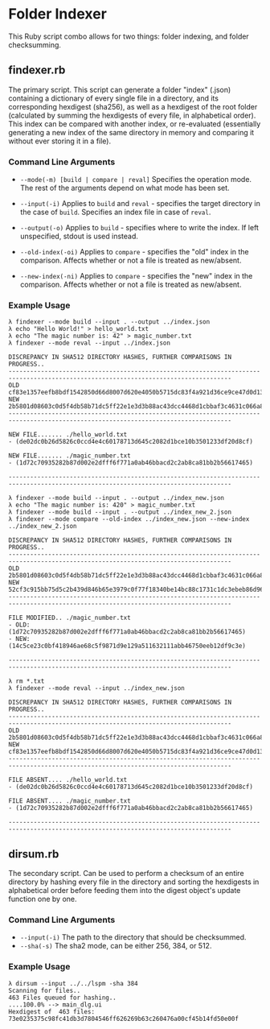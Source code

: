 # Folder Indexer
This Ruby script combo allows for two things: folder indexing, and folder checksumming.

## findexer.rb
The primary script. This script can generate a folder "index" (.json) containing a dictionary of every single file in a directory, and its corresponding hexdigest (sha256), as well as a hexdigest of the root folder (calculated by summing the hexdigests of every file, in alphabetical order). This index can be compared with another index, or re-evaluated (essentially generating a new index of the same directory in memory and comparing it without ever storing it in a file).

### Command Line Arguments
- `--mode(-m) [build | compare | reval]` Specifies the operation mode. The rest of the arguments depend on what mode has been set.

- `--input(-i)` Applies to `build` and `reval` - specifies the target directory in the case of `build`. Specifies an index file in case of `reval`.

- `--output(-o)` Applies to `build` - specifies where to write the index. If left unspecified, stdout is used instead.

- `--old-index(-oi)` Applies to `compare` - specifies the "old" index in the comparison. Affects whether or not a file is treated as new/absent.

- `--new-index(-ni)` Applies to `compare` - specifies the "new" index in the comparison. Affects whether or not a file is treated as new/absent.

### Example Usage
```
λ findexer --mode build --input . --output ../index.json
λ echo "Hello World!" > hello_world.txt
λ echo "The magic number is: 42" > magic_number.txt
λ findexer --mode reval --input ../index.json

DISCREPANCY IN SHA512 DIRECTORY HASHES, FURTHER COMPARISONS IN PROGRESS..
------------------------------------------------------------------------------------------------------------------------------------
OLD cf83e1357eefb8bdf1542850d66d8007d620e4050b5715dc83f4a921d36ce9ce47d0d13c5d85f2b0ff8318d2877eec2f63b931bd47417a81a538327af927da3e
NEW 2b5801d08603c0d5f4db58b71dc5ff22e1e3d3b88ac43dcc4468d1cbbaf3c4631c066a848818c4ed52fb329ec8a9ea77aa470d397040f2d938d1a9c8da6fa96c
------------------------------------------------------------------------------------------------------------------------------------

NEW FILE....... ./hello_world.txt
- (de02dc0b26d5826c0ccd4e4c60178713d645c2082d1bce10b3501233df20d8cf)

NEW FILE....... ./magic_number.txt
- (1d72c70935282b87d002e2dfff6f771a0ab46bbacd2c2ab8ca81bb2b56617465)

------------------------------------------------------------------------------------------------------------------------------------

λ findexer --mode build --input . --output ../index_new.json
λ echo "The magic number is: 420" > magic_number.txt
λ findexer --mode build --input . --output ../index_new_2.json
λ findexer --mode compare --old-index ../index_new.json --new-index ../index_new_2.json

DISCREPANCY IN SHA512 DIRECTORY HASHES, FURTHER COMPARISONS IN PROGRESS..
------------------------------------------------------------------------------------------------------------------------------------
OLD 2b5801d08603c0d5f4db58b71dc5ff22e1e3d3b88ac43dcc4468d1cbbaf3c4631c066a848818c4ed52fb329ec8a9ea77aa470d397040f2d938d1a9c8da6fa96c
NEW 52cf3c915bb75d5c2b439d846b65e3979c0f77f18340be14bc88c1731c1dc3ebeb86d9650a15c56ccaeb8ecd387ad49da4932297c7e7b747d285311d65a6dbe8
------------------------------------------------------------------------------------------------------------------------------------

FILE MODIFIED.. ./magic_number.txt
- OLD: (1d72c70935282b87d002e2dfff6f771a0ab46bbacd2c2ab8ca81bb2b56617465)
- NEW: (14c5ce23c0bf418946ae68c5f9871d9e129a511632111abb46750eeb12df9c3e)

------------------------------------------------------------------------------------------------------------------------------------

λ rm *.txt
λ findexer --mode reval --input ../index_new.json

DISCREPANCY IN SHA512 DIRECTORY HASHES, FURTHER COMPARISONS IN PROGRESS..
------------------------------------------------------------------------------------------------------------------------------------
OLD 2b5801d08603c0d5f4db58b71dc5ff22e1e3d3b88ac43dcc4468d1cbbaf3c4631c066a848818c4ed52fb329ec8a9ea77aa470d397040f2d938d1a9c8da6fa96c
NEW cf83e1357eefb8bdf1542850d66d8007d620e4050b5715dc83f4a921d36ce9ce47d0d13c5d85f2b0ff8318d2877eec2f63b931bd47417a81a538327af927da3e
------------------------------------------------------------------------------------------------------------------------------------

FILE ABSENT.... ./hello_world.txt
- (de02dc0b26d5826c0ccd4e4c60178713d645c2082d1bce10b3501233df20d8cf)

FILE ABSENT.... ./magic_number.txt
- (1d72c70935282b87d002e2dfff6f771a0ab46bbacd2c2ab8ca81bb2b56617465)

------------------------------------------------------------------------------------------------------------------------------------
```

## dirsum.rb
The secondary script. Can be used to perform a checksum of an entire directory by hashing every file in the directory and sorting the hexdigests in alphabetical order before feeding them into the digest object's update function one by one.

### Command Line Arguments
- `--input(-i)` The path to the directory that should be checksummed.
- `--sha(-s)` The sha2 mode, can be either 256, 384, or 512.

### Example Usage
```
λ dirsum --input ../../lspm -sha 384                                                                                                                                        
Scanning for files..
463 Files queued for hashing..
....100.0% --> main_dlg.ui
Hexdigest of  463 files: 73e0235375c98fc41db3d7804546ff626269b63c260476a00cf45b14fd50e00f
```


